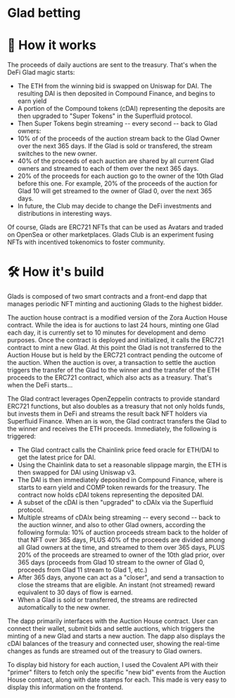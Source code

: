# Glad betting

# 🔭 How it works

The proceeds of daily auctions are sent to the treasury. That's when the DeFi Glad magic starts:

- The ETH from the winning bid is swapped on Uniswap for DAI. The resulting DAI is then deposited in Compound Finance, and begins to earn yield
- A portion of the Compound tokens (cDAI) representing the deposits are then upgraded to "Super Tokens" in the Superfluid protocol.
- Then Super Tokens begin streaming -- every second -- back to Glad owners:
- 10% of of the proceeds of the auction stream back to the Glad Owner over the next 365 days. If the Glad is sold or transfered, the stream switches to the new owner.
- 40% of the proceeds of each auction are shared by all current Glad owners and streamed to each of them over the next 365 days.
- 20% of the proceeds for each auction go to the owner of the 10th Glad before this one. For example, 20% of the proceeds of the auction for Glad 10 will get streamed to the owner of Glad 0, over the next 365 days.
- In future, the Club may decide to change the DeFi investments and distributions in interesting ways.

Of course, Glads are ERC721 NFTs that can be used as Avatars and traded on OpenSea or other marketplaces. Glads Club is an experiment fusing NFTs with incentived tokenomics to foster community.

# 🛠 How it's build

Glads is composed of two smart contracts and a front-end dapp that manages periodic NFT minting and auctioning Glads to the highest bidder.

The auction house contract is a modified version of the Zora Auction House contract. While the idea is for auctions to last 24 hours, minting one Glad each day, it is currently set to 10 minutes for development and demo purposes. Once the contract is deployed and initialized, it calls the ERC721 contract to mint a new Glad. At this point the Glad is not transferred to the Auction House but is held by the ERC721 contract pending the outcome of the auction. When the auction is over, a transaction to settle the auction triggers the transfer of the Glad to the winner and the transfer of the ETH proceeds to the ERC721 contract, which also acts as a treasury. That's when the DeFi starts...

The Glad contract leverages OpenZeppelin contracts to provide standard ERC721 functions, but also doubles as a treasury that not only holds funds, but invests them in DeFi and streams the result back NFT holders via Superfluid Finance. When an is won, the Glad contract transfers the Glad to the winner and receives the ETH proceeds. Immediately, the following is triggered:

- The Glad contract calls the Chainlink price feed oracle for ETH/DAI to get the latest price for DAI.
- Using the Chainlink data to set a reasonable slippage margin, the ETH is then swapped for DAI using Uniswap v3.
- The DAI is then immediately deposited in Compound Finance, where is starts to earn yield and COMP token rewards for the treasury. The contract now holds cDAI tokens representing the deposited DAI.
- A subset of the cDAI is then "upgraded" to cDAIx via the Superfluid protocol.
- Multiple streams of cDAIx being streaming -- every second -- back to the auction winner, and also to other Glad owners, according the following formula: 10% of auction proceeds stream back to the holder of that NFT over 365 days, PLUS 40% of the proceeds are divided among all Glad owners at the time, and streamed to them over 365 days, PLUS 20% of the proceeds are streamed to owner of the 10th glad prior, over 365 days (proceeds from Glad 10 stream to the owner of Glad 0, proceeds from Glad 11 stream to Glad 1, etc.)
- After 365 days, anyone can act as a "closer", and send a transaction to close the streams that are eligible. An instant (not streamed) reward equivalent to 30 days of flow is earned.
- When a Glad is sold or transferred, the streams are redirected automatically to the new owner.

The dapp primarily interfaces with the Auction House contract. User can connect their wallet, submit bids and settle auctions, which triggers the minting of a new Glad and starts a new auction. The dapp also displays the cDAI balances of the treasury and connected user, showing the real-time changes as funds are streamed out of the treasury to Glad owners.

To display bid history for each auction, I used the Covalent API with their "primer" filters to fetch only the specific "new bid" events from the Auction House contract, along with date stamps for each. This made is very easy to display this information on the frontend.
